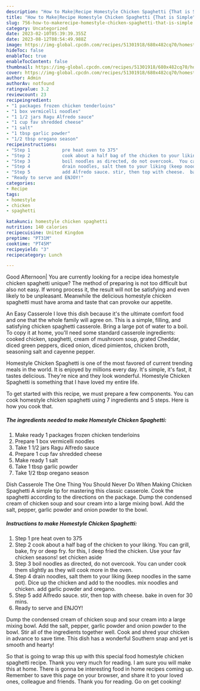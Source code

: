 ```yaml
---
description: "How to Make|Recipe Homestyle Chicken Spaghetti {That is Simple"
title: "How to Make|Recipe Homestyle Chicken Spaghetti {That is Simple"
slug: 756-how-to-makerecipe-homestyle-chicken-spaghetti-that-is-simple
category: Uncategorized
date: 2023-02-10T05:39:39.355Z
date: 2023-08-12T08:54:49.988Z
image: https://img-global.cpcdn.com/recipes/51301918/680x482cq70/homestyle-chicken-spaghetti-recipe-main-photo.jpg
hideToc: false
enableToc: true
enableTocContent: false
thumbnail: https://img-global.cpcdn.com/recipes/51301918/680x482cq70/homestyle-chicken-spaghetti-recipe-main-photo.jpg
cover: https://img-global.cpcdn.com/recipes/51301918/680x482cq70/homestyle-chicken-spaghetti-recipe-main-photo.jpg
author: Admin
authorAv: notfound
ratingvalue: 3.2
reviewcount: 23
recipeingredient:
- "1 packages frozen chicken tenderloins"
- "1 box vermicelli noodles"
- "1 1/2 jars Ragu Alfredo sauce"
- "1 cup fav shredded cheese"
- "1 salt"
- "1 tbsp garlic powder"
- "1/2 tbsp oregano season"
recipeinstructions:
- "Step 1            pre heat oven to 375"
- "Step 2            cook about a half bag of the chicken to your liking.  You can grill, bake, fry or deep fry. for this, I deep fried the chicken. Use your fav chicken seasons!  set chicken aside"
- "Step 3            boil noodles as directed, do not overcook.  You can under cook them slightly as they will cook more in the oven."
- "Step 4            drain noodles, salt them to your liking (keep noodles in the same pot). Dice up the chicken and add to the noodles.  mix noodles and chicken. add garlic powder and oregano."
- "Step 5            add Alfredo sauce. stir, then top with cheese.  bake in oven for 30 mins."
- "Ready to serve and ENJOY!"
categories:
- Recipe
tags:
- homestyle
- chicken
- spaghetti

katakunci: homestyle chicken spaghetti 
nutrition: 140 calories
recipecuisine: United Kingdom
preptime: "PT31M"
cooktime: "PT45M"
recipeyield: "3"
recipecategory: Lunch

---
```



Good Afternoon| You are currently looking for a recipe idea homestyle chicken spaghetti unique? The method of preparing is not too difficult but also not easy. If wrong process it, the result will not be satisfying and even likely to be unpleasant. Meanwhile the delicious homestyle chicken spaghetti must have aroma and taste that can provoke our appetite.





An Easy Casserole I love this dish because it&#39;s the ultimate comfort food and one that the whole family will agree on. This is a simple, filling, and satisfying chicken spaghetti casserole. Bring a large pot of water to a boil. To copy it at home, you&#39;ll need some standard casserole ingredients: cooked chicken, spaghetti, cream of mushroom soup, grated Cheddar, diced green peppers, diced onion, diced pimientos, chicken broth, seasoning salt and cayenne pepper.

Homestyle Chicken Spaghetti is one of the most favored of current trending meals in the world. It is enjoyed by millions every day. It's simple, it's fast, it tastes delicious. They're nice and they look wonderful. Homestyle Chicken Spaghetti is something that I have loved my entire life.


To get started with this recipe, we must prepare a few components. You can cook homestyle chicken spaghetti using 7 ingredients and 5 steps. Here is how you cook that.

<!--inarticleads1-->

##### The ingredients needed to make Homestyle Chicken Spaghetti:

1. Make ready 1 packages frozen chicken tenderloins
1. Prepare 1 box vermicelli noodles
1. Take 1 1/2 jars Ragu Alfredo sauce
1. Prepare 1 cup fav shredded cheese
1. Make ready 1 salt
1. Take 1 tbsp garlic powder
1. Take 1/2 tbsp oregano season


Dish Casserole The One Thing You Should Never Do When Making Chicken Spaghetti A simple tip for mastering this classic casserole. Cook the spaghetti according to the directions on the package. Dump the condensed cream of chicken soup and sour cream into a large mixing bowl. Add the salt, pepper, garlic powder and onion powder to the bowl. 

<!--inarticleads2-->

##### Instructions to make Homestyle Chicken Spaghetti:

1. Step 1            pre heat oven to 375
1. Step 2            cook about a half bag of the chicken to your liking.  You can grill, bake, fry or deep fry. for this, I deep fried the chicken. Use your fav chicken seasons!  set chicken aside
1. Step 3            boil noodles as directed, do not overcook.  You can under cook them slightly as they will cook more in the oven.
1. Step 4            drain noodles, salt them to your liking (keep noodles in the same pot). Dice up the chicken and add to the noodles.  mix noodles and chicken. add garlic powder and oregano.
1. Step 5            add Alfredo sauce. stir, then top with cheese.  bake in oven for 30 mins.
1. Ready to serve and ENJOY!

Dump the condensed cream of chicken soup and sour cream into a large mixing bowl. Add the salt, pepper, garlic powder and onion powder to the bowl. Stir all of the ingredients together well. Cook and shred your chicken in advance to save time. This dish has a wonderful Southern snap and yet is smooth and hearty! 

So that is going to wrap this up with this special food homestyle chicken spaghetti recipe. Thank you very much for reading. I am sure you will make this at home. There is gonna be interesting food in home recipes coming up. Remember to save this page on your browser, and share it to your loved ones, colleague and friends. Thank you for reading. Go on get cooking!
